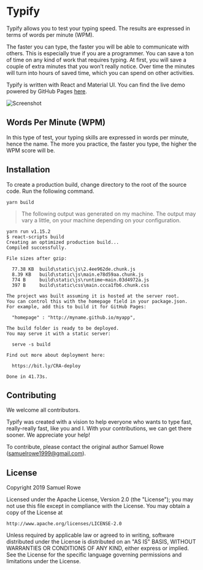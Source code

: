 # Typify

Typify allows you to test your typing speed. The results are expressed in terms
of words per minute (WPM).

The faster you can type, the faster you will be able to communicate with others.
This is especially true if you are a programmer. You can save a ton of time on any
kind of work that requires typing. At first, you will save a couple of extra minutes
that you won’t really notice. Over time the minutes will turn into hours of saved
time, which you can spend on other activities.

Typify is written with React and Material UI. You can find the live demo powered
by GitHub Pages [here](https://itssamuelrowe.github.io/typify-demo/]).

![Screenshot](https://github.com/itssamuelrowe/typify/raw/master/screenshot.png)

## Words Per Minute (WPM)

In this type of test, your typing skills are expressed in words per minute, hence the name.
The more you practice, the faster you type, the higher the WPM score will be.

## Installation

To create a production build, change directory to the root of the source code.
Run the following command.

```
yarn build
```

> The following output was generated on my machine. The output may vary a little, on your machine depending on your configuration.

```
yarn run v1.15.2
$ react-scripts build
Creating an optimized production build...
Compiled successfully.

File sizes after gzip:

  77.38 KB  build\static\js\2.4ee962de.chunk.js
  8.39 KB   build\static\js\main.e78d59aa.chunk.js
  774 B     build\static\js\runtime~main.03d4972a.js
  397 B     build\static\css\main.ccca1fb6.chunk.css

The project was built assuming it is hosted at the server root.
You can control this with the homepage field in your package.json.
For example, add this to build it for GitHub Pages:

  "homepage" : "http://myname.github.io/myapp",

The build folder is ready to be deployed.
You may serve it with a static server:

  serve -s build

Find out more about deployment here:

  https://bit.ly/CRA-deploy

Done in 41.73s.
```

## Contributing

We welcome all contributors.

Typify was created with a vision to help everyone who wants to type fast,
really-really fast, like you and I. With your contributions, we can get there sooner.
We appreciate your help!

To contribute, please contact the original author Samuel Rowe (<samuelrowe1999@gmail.com>).

## License

Copyright 2019 Samuel Rowe

Licensed under the Apache License, Version 2.0 (the "License");
you may not use this file except in compliance with the License.
You may obtain a copy of the License at

    http://www.apache.org/licenses/LICENSE-2.0

Unless required by applicable law or agreed to in writing, software
distributed under the License is distributed on an "AS IS" BASIS,
WITHOUT WARRANTIES OR CONDITIONS OF ANY KIND, either express or implied.
See the License for the specific language governing permissions and
limitations under the License.

